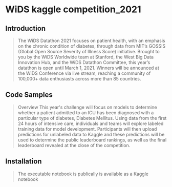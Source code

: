 # WiDS kaggle competition_2021

## Introduction

> The WiDS Datathon 2021 focuses on patient health, with an emphasis on the chronic condition of diabetes, through data from MIT’s GOSSIS (Global Open Source Severity of Illness Score) initiative. Brought to you by the WiDS Worldwide team at Stanford, the West Big Data Innovation Hub, and the WiDS Datathon Committee, this year’s datathon is open until March 1, 2021. Winners will be announced at the WiDS Conference via live stream, reaching a community of 100,000+ data enthusiasts across more than 85 countries.

## Code Samples

> Overview
This year's challenge will focus on models to determine whether a patient admitted to an ICU has been diagnosed with a particular type of diabetes, Diabetes Mellitus. Using data from the first 24 hours of intensive care, individuals and teams will explore labeled training data for model development. Participants will then upload predictions for unlabeled data to Kaggle and these predictions will be used to determine the public leaderboard rankings, as well as the final leaderboard revealed at the close of the competition.

## Installation

> The executable notebook is publically is available as a Kaggle notebook